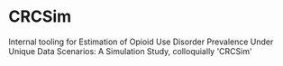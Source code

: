 # CRCSim
Internal tooling for Estimation of Opioid Use Disorder Prevalence Under Unique Data Scenarios: A Simulation Study, colloquially 'CRCSim'
